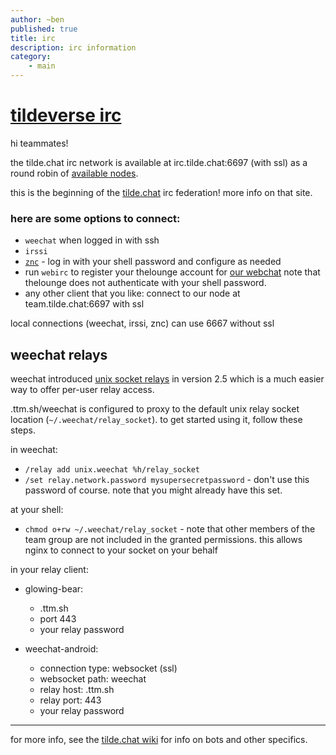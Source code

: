 ```yaml
---
author: ~ben
published: true
title: irc
description: irc information
category: 
    - main
---
```


# [tildeverse irc](https://tilde.chat)

hi teammates!

the tilde.chat irc network is available at irc.tilde.chat:6697 (with ssl) as a round robin of 
[available nodes](https://tilde.chat/wiki/?page=servers).

this is the beginning of the [tilde.chat](https://tilde.chat) irc federation! more info on that site.

### here are some options to connect:

* `weechat` when logged in with ssh
* `irssi`
* [`znc`](https://znc.tilde.team/) - log in with your shell password and configure as needed
* run `webirc` to register your thelounge account for [our webchat](https://irc.tilde.team)
  note that thelounge does not authenticate with your shell password.
* any other client that you like: connect to our node at team.tilde.chat:6697 with ssl

local connections (weechat, irssi, znc) can use 6667 without ssl

## weechat relays

weechat introduced [unix socket relays](
https://weechat.org/files/doc/stable/weechat_user.en.html#relay_unix_socket)
in version 2.5 which is a much easier way to offer per-user relay access.

<user>.ttm.sh/weechat is configured to proxy to the default unix relay socket
location (`~/.weechat/relay_socket`). to get started using it, follow these steps.

in weechat:
* `/relay add unix.weechat %h/relay_socket`
* `/set relay.network.password mysupersecretpassword` - don't use this password
    of course. note that you might already have this set.

at your shell:
* `chmod o+rw ~/.weechat/relay_socket` - note that other members of the team group
    are not included in the granted permissions. this allows nginx to connect
    to your socket on your behalf

in your relay client:
* glowing-bear:
    - <user>.ttm.sh
    - port 443
    - your relay password

* weechat-android:
    - connection type: websocket (ssl)
    - websocket path: weechat
    - relay host: <user>.ttm.sh
    - relay port: 443
    - your relay password

---

for more info, see the [tilde.chat wiki](https://tilde.chat/wiki/) for info on bots and other specifics.


